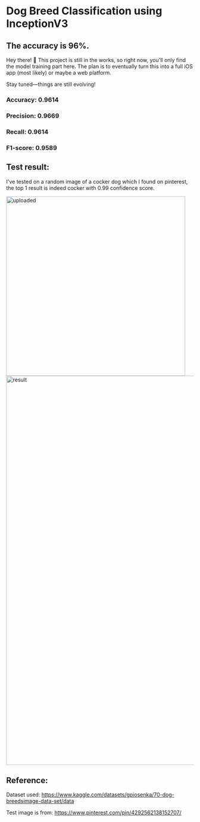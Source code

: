 # Dog Breed Classification using InceptionV3
## The accuracy is 96%.

Hey there! 👋 This project is still in the works, so right now, you'll only find the model training part here. The plan is to eventually turn this into a full iOS app (most likely) or maybe a web platform.

Stay tuned—things are still evolving!

### Accuracy: 0.9614

### Precision: 0.9669

### Recall: 0.9614

### F1-score: 0.9589

## Test result:

I've tested on a random image of a cocker dog which I found on pinterest, the top 1 result is indeed cocker with 0.99 confidence score.

<img width="481" alt="uploaded" src="https://github.com/user-attachments/assets/09a9bc61-b474-458b-ae17-5101d3c90d65">

<img width="1043" alt="result" src="https://github.com/user-attachments/assets/2317cae5-ac42-49ac-837a-20e62bd64a17">

## Reference:

Dataset used: https://www.kaggle.com/datasets/gpiosenka/70-dog-breedsimage-data-set/data

Test image is from: https://www.pinterest.com/pin/4292562138152707/


